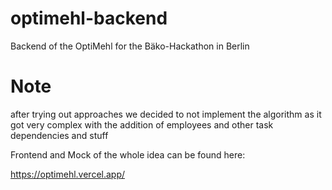 # optimehl-backend
Backend of the OptiMehl for the Bäko-Hackathon in Berlin


# Note
after trying out approaches we decided to not implement the algorithm as it got very complex with the addition of employees and other task dependencies and stuff

Frontend and Mock of the whole idea can be found here:

https://optimehl.vercel.app/